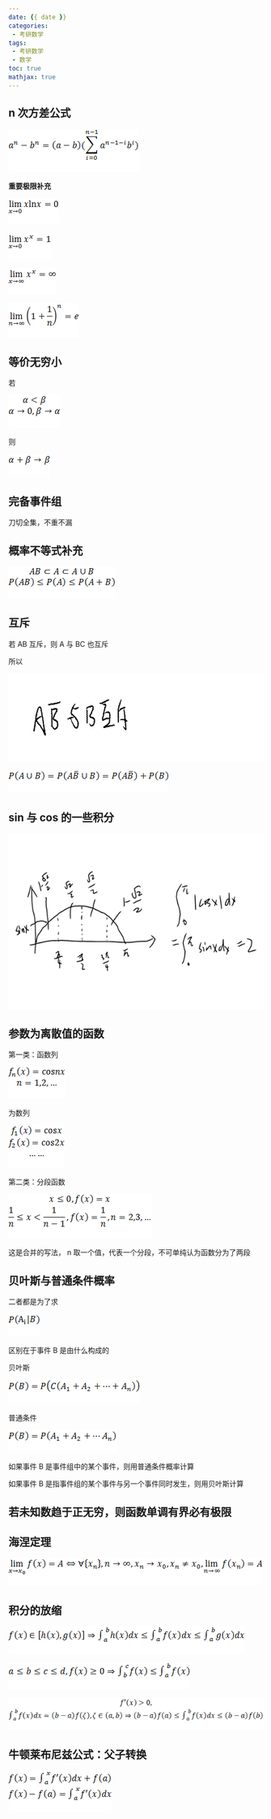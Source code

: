 ```yaml
---
date: {{ date }}
categories:
 - 考研数学
tags:
 - 考研数学
 - 数学
toc: true
mathjax: true
---
```




## n 次方差公式

![img](数学笔记0420/clip_image002.gif)

**重要极限补充**

![img](数学笔记0420/clip_image004.gif)

![img](数学笔记0420/clip_image006.gif)

![img](数学笔记0420/clip_image008.gif)

![img](数学笔记0420/clip_image010.gif)

## 等价无穷小

若

![img](数学笔记0420/clip_image012.gif)

则

![img](数学笔记0420/clip_image014.gif)

## 完备事件组

刀切全集，不重不漏

## 概率不等式补充

![img](数学笔记0420/clip_image016.gif)

## 互斥

若 AB 互斥，则 A 与 BC 也互斥

所以



![img](数学笔记0420/clip_image018.gif)



![img](数学笔记0420/clip_image020.gif)

## sin 与 cos 的一些积分

![image-20200420220424320](数学笔记0420/image-20200420220424320.png)

## 参数为离散值的函数

第一类：函数列

![img](数学笔记0420/clip_image002-1587391532374.gif)

为数列  

![img](数学笔记0420/clip_image026.gif)

第二类：分段函数

![img](数学笔记0420/clip_image028.gif)

这是合并的写法， n 取一个值，代表一个分段，不可单纯认为函数分为了两段

## 贝叶斯与普通条件概率

二者都是为了求

![img](数学笔记0420/clip_image030.gif)

区别在于事件 B 是由什么构成的

贝叶斯

![img](数学笔记0420/clip_image032.gif)

普通条件

![img](数学笔记0420/clip_image034.gif)

如果事件 B 是事件组中的某个事件，则用普通条件概率计算

如果事件 B 是指事件组的某个事件与另一个事件同时发生，则用贝叶斯计算

## 若未知数趋于正无穷，则函数单调有界必有极限

## 海涅定理

![img](数学笔记0420/clip_image036.gif)

## 积分的放缩

![img](数学笔记0420/clip_image038.gif)

![img](数学笔记0420/clip_image040.gif)

![img](数学笔记0420/clip_image042.gif)

## 牛顿莱布尼兹公式：父子转换

![img](数学笔记0420/clip_image044.gif)